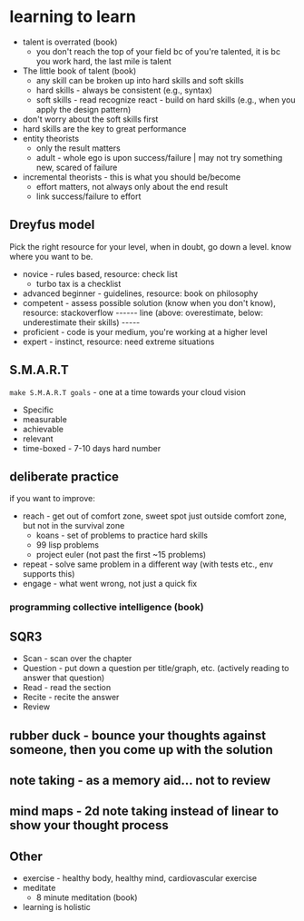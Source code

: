 # learning to learn
* talent is overrated (book)
	* you don't reach the top of your field bc of you're talented, it is bc you work hard, the last mile is talent
* The little book of talent (book)
	* any skill can be broken up into hard skills and soft skills
	* hard skills - always be consistent (e.g., syntax)
	* soft skills - read recognize react - build on hard skills (e.g., when you apply the design pattern)
* don't worry about the soft skills first
* hard skills are the key to great performance
* entity theorists
	* only the result matters
	* adult - whole ego is upon success/failure | may not try something new, scared of failure
* incremental theorists - this is what you should be/become
	* effort matters, not always only about the end result
	* link success/failure to effort

## Dreyfus model
Pick the right resource for your level, when in doubt, go down a level. know where you want to be.
* novice - rules based, resource: check list
	* turbo tax is a checklist
* advanced beginner - guidelines, resource: book on philosophy 
* competent - assess possible solution (know when you don't know), resource: stackoverflow
------ line (above: overestimate, below: underestimate their skills) -----
* proficient - code is your medium, you're working at a higher level
* expert - instinct, resource: need extreme situations

## S.M.A.R.T
`make S.M.A.R.T goals` - one at a time towards your cloud vision
* Specific
* measurable
* achievable
* relevant
* time-boxed - 7-10 days hard number

## deliberate practice
if you want to improve:
* reach - get out of comfort zone, sweet spot just outside comfort zone, but not in the survival zone
	* koans - set of problems to practice hard skills
	* 99 lisp problems
	* project euler (not past the first ~15 problems)
* repeat - solve same problem in a different way (with tests etc., env supports this)
* engage - what went wrong, not just a quick fix

### programming collective intelligence (book)

## SQR3
* Scan - scan over the chapter
* Question - put down a question per title/graph, etc. (actively reading to answer that question)
* Read - read the section
* Recite - recite the answer
* Review

## rubber duck - bounce your thoughts against someone, then you come up with the solution
## note taking - as a memory aid... not to review
## mind maps - 2d note taking instead of linear to show your thought process

## Other
* exercise - healthy body, healthy mind, cardiovascular exercise
* meditate
	* 8 minute meditation (book)
* learning is holistic